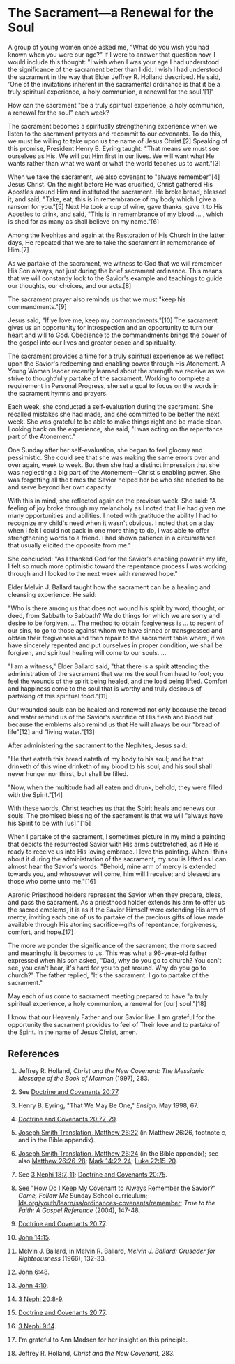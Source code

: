 # The Sacrament—a Renewal for the Soul

A group of young women once asked me, "What do you wish you had known when you
were our age?" If I were to answer that question now, I would include this
thought: "I wish when I was your age I had understood the significance of the
sacrament better than I did. I wish I had understood the sacrament in the way
that Elder Jeffrey R. Holland described. He said, 'One of the invitations
inherent in the sacramental ordinance is that it be a truly spiritual
experience, a holy communion, a renewal for the soul.'[1]"

How can the sacrament "be a truly spiritual experience, a holy communion, a
renewal for the soul" each week?

The sacrament becomes a spiritually strengthening experience when we listen to
the sacrament prayers and recommit to our covenants. To do this, we must be
willing to take upon us the name of Jesus Christ.[2] Speaking of this promise,
President Henry B. Eyring taught: "That means we must see ourselves as His. We
will put Him first in our lives. We will want what He wants rather than what
we want or what the world teaches us to want."[3]

When we take the sacrament, we also covenant to "always remember"[4] Jesus
Christ. On the night before He was crucified, Christ gathered His Apostles
around Him and instituted the sacrament. He broke bread, blessed it, and said,
"Take, eat; this is in remembrance of my body which I give a ransom for
you."[5] Next He took a cup of wine, gave thanks, gave it to His Apostles to
drink, and said, "This is in remembrance of my blood ... , which is shed for as
many as shall believe on my name."[6]

Among the Nephites and again at the Restoration of His Church in the latter
days, He repeated that we are to take the sacrament in remembrance of Him.[7]

As we partake of the sacrament, we witness to God that we will remember His
Son always, not just during the brief sacrament ordinance. This means that we
will constantly look to the Savior's example and teachings to guide our
thoughts, our choices, and our acts.[8]

The sacrament prayer also reminds us that we must "keep his commandments."[9]

Jesus said, "If ye love me, keep my commandments."[10] The sacrament gives us
an opportunity for introspection and an opportunity to turn our heart and will
to God. Obedience to the commandments brings the power of the gospel into our
lives and greater peace and spirituality.

The sacrament provides a time for a truly spiritual experience as we reflect
upon the Savior's redeeming and enabling power through His Atonement. A Young
Women leader recently learned about the strength we receive as we strive to
thoughtfully partake of the sacrament. Working to complete a requirement in
Personal Progress, she set a goal to focus on the words in the sacrament hymns
and prayers.

Each week, she conducted a self-evaluation during the sacrament. She recalled
mistakes she had made, and she committed to be better the next week. She was
grateful to be able to make things right and be made clean. Looking back on
the experience, she said, "I was acting on the repentance part of the
Atonement."

One Sunday after her self-evaluation, she began to feel gloomy and
pessimistic. She could see that she was making the same errors over and over
again, week to week. But then she had a distinct impression that she was
neglecting a big part of the Atonement--Christ's enabling power. She was
forgetting all the times the Savior helped her be who she needed to be and
serve beyond her own capacity.

With this in mind, she reflected again on the previous week. She said: "A
feeling of joy broke through my melancholy as I noted that He had given me
many opportunities and abilities. I noted with gratitude the ability I had to
recognize my child's need when it wasn't obvious. I noted that on a day when I
felt I could not pack in one more thing to do, I was able to offer
strengthening words to a friend. I had shown patience in a circumstance that
usually elicited the opposite from me."

She concluded: "As I thanked God for the Savior's enabling power in my life, I
felt so much more optimistic toward the repentance process I was working
through and I looked to the next week with renewed hope."

Elder Melvin J. Ballard taught how the sacrament can be a healing and
cleansing experience. He said:

"Who is there among us that does not wound his spirit by word, thought, or
deed, from Sabbath to Sabbath? We do things for which we are sorry and desire
to be forgiven. ... The method to obtain forgiveness is ... to repent of our sins,
to go to those against whom we have sinned or transgressed and obtain their
forgiveness and then repair to the sacrament table where, if we have sincerely
repented and put ourselves in proper condition, we shall be forgiven, and
spiritual healing will come to our souls. ...

"I am a witness," Elder Ballard said, "that there is a spirit attending the
administration of the sacrament that warms the soul from head to foot; you
feel the wounds of the spirit being healed, and the load being lifted. Comfort
and happiness come to the soul that is worthy and truly desirous of partaking
of this spiritual food."[11]

Our wounded souls can be healed and renewed not only because the bread and
water remind us of the Savior's sacrifice of His flesh and blood but because
the emblems also remind us that He will always be our "bread of life"[12] and
"living water."[13]

After administering the sacrament to the Nephites, Jesus said:

"He that eateth this bread eateth of my body to his soul; and he that drinketh
of this wine drinketh of my blood to his soul; and his soul shall never hunger
nor thirst, but shall be filled.

"Now, when the multitude had all eaten and drunk, behold, they were filled
with the Spirit."[14]

With these words, Christ teaches us that the Spirit heals and renews our
souls. The promised blessing of the sacrament is that we will "always have his
Spirit to be with [us]."[15]

When I partake of the sacrament, I sometimes picture in my mind a painting
that depicts the resurrected Savior with His arms outstretched, as if He is
ready to receive us into His loving embrace. I love this painting. When I
think about it during the administration of the sacrament, my soul is lifted
as I can almost hear the Savior's words: "Behold, mine arm of mercy is
extended towards you, and whosoever will come, him will I receive; and blessed
are those who come unto me."[16]

Aaronic Priesthood holders represent the Savior when they prepare, bless, and
pass the sacrament. As a priesthood holder extends his arm to offer us the
sacred emblems, it is as if the Savior Himself were extending His arm of
mercy, inviting each one of us to partake of the precious gifts of love made
available through His atoning sacrifice--gifts of repentance, forgiveness,
comfort, and hope.[17]

The more we ponder the significance of the sacrament, the more sacred and
meaningful it becomes to us. This was what a 96-year-old father expressed when
his son asked, "Dad, why do you go to church? You can't see, you can't hear,
it's hard for you to get around. Why do you go to church?" The father replied,
"It's the sacrament. I go to partake of the sacrament."

May each of us come to sacrament meeting prepared to have "a truly spiritual
experience, a holy communion, a renewal for [our] soul."[18]

I know that our Heavenly Father and our Savior live. I am grateful for the
opportunity the sacrament provides to feel of Their love and to partake of the
Spirit. In the name of Jesus Christ, amen.

## References

  1. Jeffrey R. Holland, _Christ and the New Covenant: The Messianic Message of the Book of Mormon_ (1997), 283.

  2. See [Doctrine and Covenants 20:77](https://www.lds.org/scriptures/dc-testament/dc/20.77?lang=eng#76).

  3. Henry B. Eyring, "That We May Be One," _Ensign,_ May 1998, 67.

  4. [Doctrine and Covenants 20:77, 79](https://www.lds.org/scriptures/dc-testament/dc/20.77,79?lang=eng#76).

  5. [Joseph Smith Translation, Matthew 26:22](https://www.lds.org/scriptures/jst/jst-matt/26.22?lang=eng#21) (in Matthew 26:26, footnote _c,_ and in the Bible appendix).

  6. [Joseph Smith Translation, Matthew 26:24](https://www.lds.org/scriptures/jst/jst-matt/26.24?lang=eng#23) (in the Bible appendix); see also [Matthew 26:26-28](https://www.lds.org/scriptures/nt/matt/26.26-28?lang=eng#25); [Mark 14:22-24](https://www.lds.org/scriptures/nt/mark/14.22-24?lang=eng#21); [Luke 22:15-20](https://www.lds.org/scriptures/nt/luke/22.15-20?lang=eng#14).

  7. See [3 Nephi 18:7, 11](https://www.lds.org/scriptures/bofm/3-ne/18.7,11?lang=eng#6); [Doctrine and Covenants 20:75](https://www.lds.org/scriptures/dc-testament/dc/20.75?lang=eng#74).

  8. See "How Do I Keep My Covenant to Always Remember the Savior?" _Come, Follow Me_ Sunday School curriculum; [lds.org/youth/learn/ss/ordinances-covenants/remember](http://www.lds.org/youth/learn/ss/ordinances-covenants/remember?lang=eng); _True to the Faith: A Gospel Reference_ (2004), 147-48.

  9. [Doctrine and Covenants 20:77](https://www.lds.org/scriptures/dc-testament/dc/20.77?lang=eng#76).

  10. [John 14:15](https://www.lds.org/scriptures/nt/john/14.15?lang=eng#14).

  11. Melvin J. Ballard, in Melvin R. Ballard, _Melvin J. Ballard: Crusader for Righteousness_ (1966), 132-33.

  12. [John 6:48](https://www.lds.org/scriptures/nt/john/6.48?lang=eng#47).

  13. [John 4:10](https://www.lds.org/scriptures/nt/john/4.10?lang=eng#9).

  14. [3 Nephi 20:8-9](https://www.lds.org/scriptures/bofm/3-ne/20.8-9?lang=eng#7).

  15. [Doctrine and Covenants 20:77](https://www.lds.org/scriptures/dc-testament/dc/20.77?lang=eng#76).

  16. [3 Nephi 9:14](https://www.lds.org/scriptures/bofm/3-ne/9.14?lang=eng#13).

  17. I'm grateful to Ann Madsen for her insight on this principle.

  18. Jeffrey R. Holland, _Christ and the New Covenant,_ 283.

